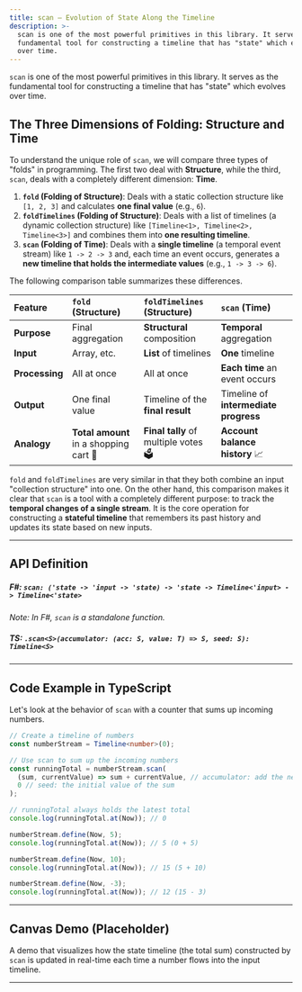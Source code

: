 ```yaml
---
title: scan — Evolution of State Along the Timeline
description: >-
  scan is one of the most powerful primitives in this library. It serves as the
  fundamental tool for constructing a timeline that has "state" which evolves
  over time.
---
```

`scan` is one of the most powerful primitives in this library. It serves as the fundamental tool for constructing a timeline that has "state" which evolves over time.

## The Three Dimensions of Folding: Structure and Time

To understand the unique role of `scan`, we will compare three types of "folds" in programming. The first two deal with **Structure**, while the third, `scan`, deals with a completely different dimension: **Time**.

1.  **`fold` (Folding of Structure)**: Deals with a static collection structure like `[1, 2, 3]` and calculates **one final value** (e.g., `6`).
2.  **`foldTimelines` (Folding of Structure)**: Deals with a list of timelines (a dynamic collection structure) like `[Timeline<1>, Timeline<2>, Timeline<3>]` and combines them into **one resulting timeline**.
3.  **`scan` (Folding of Time)**: Deals with a **single timeline** (a temporal event stream) like `1 -> 2 -> 3` and, each time an event occurs, generates a **new timeline that holds the intermediate values** (e.g., `1 -> 3 -> 6`).

The following comparison table summarizes these differences.

| Feature | `fold` (Structure) | `foldTimelines` (Structure) | `scan` (Time) |
| :--- | :--- | :--- | :--- |
| **Purpose** | Final aggregation | **Structural** composition | **Temporal** aggregation |
| **Input** | Array, etc. | **List** of timelines | **One** timeline |
| **Processing** | All at once | All at once | **Each time** an event occurs |
| **Output** | One final value | Timeline of the **final result** | Timeline of **intermediate progress** |
| **Analogy** | **Total amount** in a shopping cart 🧾 | **Final tally** of multiple votes 🗳️ | **Account balance history** 📈 |

`fold` and `foldTimelines` are very similar in that they both combine an input "collection structure" into one. On the other hand, this comparison makes it clear that `scan` is a tool with a completely different purpose: to track the **temporal changes of a single stream**. It is the core operation for constructing a **stateful timeline** that remembers its past history and updates its state based on new inputs.

-----

## API Definition

##### F\#: `scan: ('state -> 'input -> 'state) -> 'state -> Timeline<'input> -> Timeline<'state>`

*Note: In F\#, `scan` is a standalone function.*

##### TS: `.scan<S>(accumulator: (acc: S, value: T) => S, seed: S): Timeline<S>`

-----

## Code Example in TypeScript

Let's look at the behavior of `scan` with a counter that sums up incoming numbers.

```typescript
// Create a timeline of numbers
const numberStream = Timeline<number>(0);

// Use scan to sum up the incoming numbers
const runningTotal = numberStream.scan(
  (sum, currentValue) => sum + currentValue, // accumulator: add the new value to the current sum
  0 // seed: the initial value of the sum
);

// runningTotal always holds the latest total
console.log(runningTotal.at(Now)); // 0

numberStream.define(Now, 5);
console.log(runningTotal.at(Now)); // 5 (0 + 5)

numberStream.define(Now, 10);
console.log(runningTotal.at(Now)); // 15 (5 + 10)

numberStream.define(Now, -3);
console.log(runningTotal.at(Now)); // 12 (15 - 3)
```

-----

## Canvas Demo (Placeholder)

A demo that visualizes how the state timeline (the total sum) constructed by `scan` is updated in real-time each time a number flows into the input timeline.

-----

